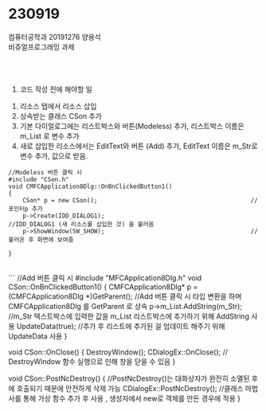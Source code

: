 # 230919
컴퓨터공학과 20191276 양용석 </br>
비쥬얼프로그래밍 과제 </br>
</br>
</br>
</br>
1. 코드 작성 전에 해야할 일</br>
 1) 리소스 탭에서 리소스 삽입
 2) 상속받는 클래스 CSon 추가
 3) 기본 다이얼로그에는 리스트박스와 버튼(Modeless) 추가, 리스트박스 이름은 m_List 로 변수 추가
 4) 새로 삽입한 리소스에서는 EditText와 버튼 (Add) 추가, EditText 이름은 m_Str로 변수 추가, 값으로 받음.

```
//Modeless 버튼 클릭 시 
#include "CSon.h" 
void CMFCApplication8Dlg::OnBnClickedButton1()
{
	CSon* p = new CSon();                                           //포인터p 추가
	p->Create(IDD_DIALOG1);                                         //IDD_DIALOG1 (새 리소스를 삽입한 것) 을 불러옴 
	p->ShowWindow(SW_SHOW);                                         //불러온 후 화면에 보여줌

}

```
</br>
```
//Add 버튼 클릭 시
#include "MFCApplication8Dlg.h"
void CSon::OnBnClickedButton1()
{
	CMFCApplication8Dlg* p = (CMFCApplication8Dlg *)GetParent();   //Add 버튼 클릭 시 타입 변환을 하며 CMFCApplication8Dlg 를 GetParent 로 상속
	p->m_List.AddString(m_Str);                                    //m_Str 텍스트박스에 입력한 값을 m_List 리스트박스에 추가하기 위해 AddString 사용
	UpdateData(true);                                              //추가 후 리스트에 추가된 걸 업데이트 해주기 위해 UpdateData 사용
}

void CSon::OnClose()
{
	DestroyWindow();
	CDialogEx::OnClose();                                         // DestroyWindow 함수 실행으로 인해 창을 닫을 수 있음
}

void CSon::PostNcDestroy()
{                                                              //PostNcDestroy()는 대화상자가 완전히 소멸된 후에 호출되기 때문에 안전하게 삭제 가능
	CDialogEx::PostNcDestroy();                                  //클래스 마법사를 통해 가상 함수 추가 후 사용 , 생성자에서 new로 객체를 만든 경우에 적용
}
```
